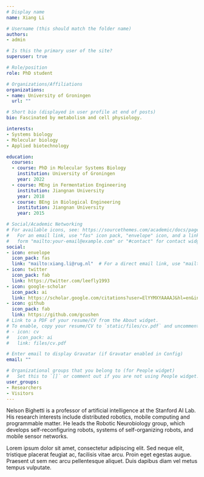```yaml
---
# Display name
name: Xiang Li

# Username (this should match the folder name)
authors:
- admin

# Is this the primary user of the site?
superuser: true

# Role/position
role: PhD student

# Organizations/Affiliations
organizations:
- name: University of Groningen
  url: ""

# Short bio (displayed in user profile at end of posts)
bio: Fascinated by metabolism and cell physiology.

interests:
- Systems biology
- Molecular biology
- Applied biotechnology

education:
  courses:
  - course: PhD in Molecular Systems Biology
    institution: University of Groningen
    year: 2022
  - course: MEng in Fermentation Engineering
    institution: Jiangnan University
    year: 2018
  - course: BEng in Biological Engineering
    institution: Jiangnan University
    year: 2015

# Social/Academic Networking
# For available icons, see: https://sourcethemes.com/academic/docs/page-builder/#icons
#   For an email link, use "fas" icon pack, "envelope" icon, and a link in the
#   form "mailto:your-email@example.com" or "#contact" for contact widget.
social:
- icon: envelope
  icon_pack: fas
  link: "mailto:xiang.li@rug.nl"  # For a direct email link, use "mailto:test@example.org".
- icon: twitter
  icon_pack: fab
  link: https://twitter.com/leefly1993
- icon: google-scholar
  icon_pack: ai
  link: https://scholar.google.com/citations?user=ElYYMXYAAAAJ&hl=en&inst=8253375432753056839
- icon: github
  icon_pack: fab
  link: https://github.com/gcushen
# Link to a PDF of your resume/CV from the About widget.
# To enable, copy your resume/CV to `static/files/cv.pdf` and uncomment the lines below.
# - icon: cv
#   icon_pack: ai
#   link: files/cv.pdf

# Enter email to display Gravatar (if Gravatar enabled in Config)
email: ""

# Organizational groups that you belong to (for People widget)
#   Set this to `[]` or comment out if you are not using People widget.
user_groups:
- Researchers
- Visitors
---
```


Nelson Bighetti is a professor of artificial intelligence at the Stanford AI Lab. His research interests include distributed robotics, mobile computing and programmable matter. He leads the Robotic Neurobiology group, which develops self-reconfiguring robots, systems of self-organizing robots, and mobile sensor networks.

Lorem ipsum dolor sit amet, consectetur adipiscing elit. Sed neque elit, tristique placerat feugiat ac, facilisis vitae arcu. Proin eget egestas augue. Praesent ut sem nec arcu pellentesque aliquet. Duis dapibus diam vel metus tempus vulputate.
